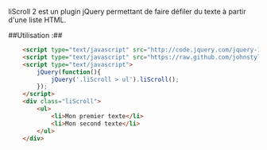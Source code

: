 liScroll 2 est un plugin jQuery permettant de faire défiler du texte à partir d'une liste HTML.

##Utilisation :##
```html
	<script type="text/javascript" src="http://code.jquery.com/jquery-1.7.2.min.js"></script>
	<script type="text/javascript" src="https://raw.github.com/johnstyle/jQuery-liScroll-2/master/jquery.liScroll-2.js"></script>
	<script type="text/javascript">
		jQuery(function(){
			jQuery('.liScroll > ul').liScroll();
		});
	</script>
	<div class="liScroll">
		<ul>
			<li>Mon premier texte</li>
			<li>Mon second texte</li>
		</ul>
	</div>
```




